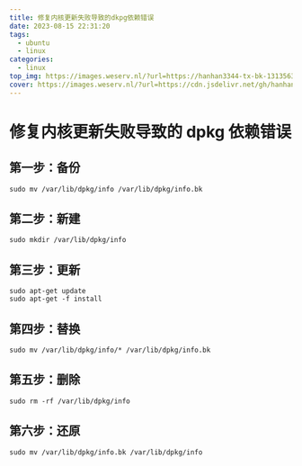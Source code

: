 ```yaml
---
title: 修复内核更新失败导致的dkpg依赖错误
date: 2023-08-15 22:31:20
tags: 
  - ubuntu
  - linux
categories: 
  - linux
top_img: https://images.weserv.nl/?url=https://hanhan3344-tx-bk-1313563340.cos.ap-guangzhou.myqcloud.com/typora/elysia05.jpg&default=https://hanhan3344-tx-bk-1313563340.cos.ap-guangzhou.myqcloud.com/typora/elysia05.jpg
cover: https://images.weserv.nl/?url=https://cdn.jsdelivr.net/gh/hanhan3344/pic/note_pic/20230815220009.jpg&default=https://cdn.jsdelivr.net/gh/hanhan3344/pic/note_pic/20230815220009.jpg
---
```


# 修复内核更新失败导致的 dpkg 依赖错误

## 第一步：备份

```shell
sudo mv /var/lib/dpkg/info /var/lib/dpkg/info.bk
```

## 第二步：新建

```shell
sudo mkdir /var/lib/dpkg/info
```

## 第三步：更新

```shell
sudo apt-get update 
sudo apt-get -f install
```

## 第四步：替换

```shell
sudo mv /var/lib/dpkg/info/* /var/lib/dpkg/info.bk
```

## 第五步：删除

```shell
sudo rm -rf /var/lib/dpkg/info 
```

## 第六步：还原

```shell
sudo mv /var/lib/dpkg/info.bk /var/lib/dpkg/info 
```

